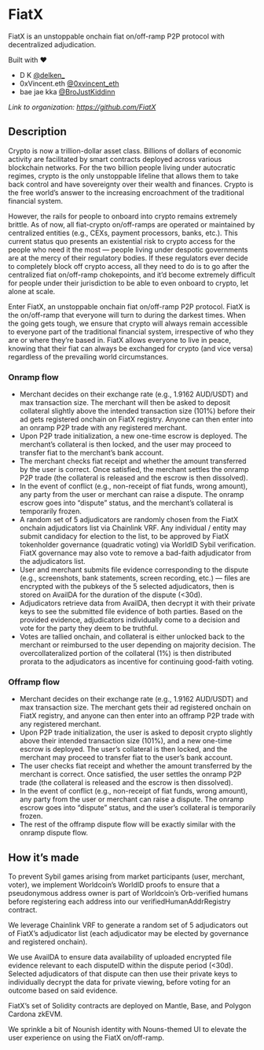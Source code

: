 # FiatX
FiatX is an unstoppable onchain fiat on/off-ramp P2P protocol with decentralized adjudication.

Built with ❤️
- D K [@delken_](https://twitter.com/delken_)
- 0xVincent.eth [@0xvincent_eth](https://twitter.com/0xvincent_eth)
- bae jae kka [@BroJustKiddinn](https://twitter.com/BroJustKiddinn)

*Link to organization: https://github.com/FiatX*

## Description
Crypto is now a trillion-dollar asset class. Billions of dollars of economic activity are facilitated by smart contracts deployed across various blockchain networks. For the two billion people living under autocratic regimes, crypto is the only unstoppable lifeline that allows them to take back control and have sovereignty over their wealth and finances. Crypto is the free world’s answer to the increasing encroachment of the traditional financial system.

However, the rails for people to onboard into crypto remains extremely brittle. As of now, all fiat-crypto on/off-ramps are operated or maintained by centralized entities (e.g., CEXs, payment processors, banks, etc.). This current status quo presents an existential risk to crypto access for the people who need it the most — people living under despotic governments are at the mercy of their regulatory bodies. If these regulators ever decide to completely block off crypto access, all they need to do is to go after the centralized fiat on/off-ramp chokepoints, and it’d become extremely difficult for people under their jurisdiction to be able to even onboard to crypto, let alone at scale.

Enter FiatX, an unstoppable onchain fiat on/off-ramp P2P protocol. FiatX is the on/off-ramp that everyone will turn to during the darkest times. When the going gets tough, we ensure that crypto will always remain accessible to everyone part of the traditional financial system, irrespective of who they are or where they’re based in. FiatX allows everyone to live in peace, knowing that their fiat can always be exchanged for crypto (and vice versa) regardless of the prevailing world circumstances.

### Onramp flow
- Merchant decides on their exchange rate (e.g., 1.9162 AUD/USDT) and max transaction size. The merchant will then be asked to deposit collateral slightly above the intended transaction size (101%) before their ad gets registered onchain on FiatX registry. Anyone can then enter into an onramp P2P trade with any registered merchant.
- Upon P2P trade initialization, a new one-time escrow is deployed. The merchant’s collateral is then locked, and the user may proceed to transfer fiat to the merchant’s bank account.
- The merchant checks fiat receipt and whether the amount transferred by the user is correct. Once satisfied, the merchant settles the onramp P2P trade (the collateral is released and the escrow is then dissolved).
- In the event of conflict (e.g., non-receipt of fiat funds, wrong amount), any party from the user or merchant can raise a dispute. The onramp escrow goes into “dispute” status, and the merchant’s collateral is temporarily frozen.
- A random set of 5 adjudicators are randomly chosen from the FiatX onchain adjudicators list via Chainlink VRF. Any individual / entity may submit candidacy for election to the list, to be approved by FiatX tokenholder governance (quadratic voting) via WorldID Sybil verification. FiatX governance may also vote to remove a bad-faith adjudicator from the adjudicators list.
- User and merchant submits file evidence corresponding to the dispute (e.g., screenshots, bank statements, screen recording, etc.) — files are encrypted with the pubkeys of the 5 selected adjudicators, then is stored on AvailDA for the duration of the dispute (<30d).
- Adjudicators retrieve data from AvailDA, then decrypt it with their private keys to see the submitted file evidence of both parties. Based on the provided evidence, adjudicators individually come to a decision and vote for the party they deem to be truthful.
- Votes are tallied onchain, and collateral is either unlocked back to the merchant or reimbursed to the user depending on majority decision. The overcollateralized portion of the collateral (1%) is then distributed prorata to the adjudicators as incentive for continuing good-faith voting.

### Offramp flow
- Merchant decides on their exchange rate (e.g., 1.9162 AUD/USDT) and max transaction size. The merchant gets their ad registered onchain on FiatX registry, and anyone can then enter into an offramp P2P trade with any registered merchant.
- Upon P2P trade initialization, the user is asked to deposit crypto slightly above their intended transaction size (101%), and a new one-time escrow is deployed. The user’s collateral is then locked, and the merchant may proceed to transfer fiat to the user’s bank account.
- The user checks fiat receipt and whether the amount transferred by the merchant is correct. Once satisfied, the user settles the onramp P2P trade (the collateral is released and the escrow is then dissolved).
- In the event of conflict (e.g., non-receipt of fiat funds, wrong amount), any party from the user or merchant can raise a dispute. The onramp escrow goes into “dispute” status, and the user’s collateral is temporarily frozen.
- The rest of the offramp dispute flow will be exactly similar with the onramp dispute flow.

## How it’s made
To prevent Sybil games arising from market participants (user, merchant, voter), we implement Worldcoin’s WorldID proofs to ensure that a pseudonymous address owner is part of Worldcoin’s Orb-verified humans before registering each address into our verifiedHumanAddrRegistry contract.

We leverage Chainlink VRF to generate a random set of 5 adjudicators out of FiatX’s adjudicator list (each adjudicator may be elected by governance and registered onchain).

We use AvailDA to ensure data availability of uploaded encrypted file evidence relevant to each disputeID within the dispute period (<30d). Selected adjudicators of that dispute can then use their private keys to individually decrypt the data for private viewing, before voting for an outcome based on said evidence.

FiatX’s set of Solidity contracts are deployed on Mantle, Base, and Polygon Cardona zkEVM.

We sprinkle a bit of Nounish identity with Nouns-themed UI to elevate the user experience on using the FiatX on/off-ramp.
